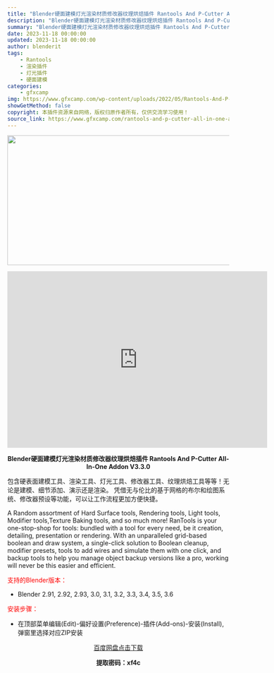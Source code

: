 ```yaml
---
title: "Blender硬面建模灯光渲染材质修改器纹理烘焙插件 Rantools And P-Cutter All-In-One Addon V3.3.0"
description: "Blender硬面建模灯光渲染材质修改器纹理烘焙插件 Rantools And P-Cutter All-In-One Addon V3.3.0 包含硬表面建模工具、渲染工具、灯光工具、修改器工具、纹..."
summary: "Blender硬面建模灯光渲染材质修改器纹理烘焙插件 Rantools And P-Cutter All-In-One Addon V3.3.0 包含硬表面建模工具、渲染工具、灯光工具、修改器工具、纹..."
date: 2023-11-18 00:00:00
updated: 2023-11-18 00:00:00
author: blenderit
tags: 
    - Rantools
    - 渲染插件
    - 灯光插件
    - 硬面建模
categories:
    - gfxcamp
img: https://www.gfxcamp.com/wp-content/uploads/2022/05/Rantools-And-P-Cutter-All-In-One-Addon.jpg
showGetMethod: false
copyright: 本插件资源来自网络，版权归原作者所有，仅供交流学习使用！
source_link: https://www.gfxcamp.com/rantools-and-p-cutter-all-in-one-addon/
---
```

<div><p><img decoding="async" class="aligncenter size-full wp-image-104018" src="https://www.gfxcamp.com/wp-content/uploads/2022/05/Rantools-And-P-Cutter-All-In-One-Addon.jpg" data-src="https://www.gfxcamp.com/wp-content/uploads/2022/05/Rantools-And-P-Cutter-All-In-One-Addon.jpg" alt="" width="590" height="294" data-srcset="https://www.gfxcamp.com/wp-content/uploads/2022/05/Rantools-And-P-Cutter-All-In-One-Addon.jpg 590w, https://www.gfxcamp.com/wp-content/uploads/2022/05/Rantools-And-P-Cutter-All-In-One-Addon-150x75.jpg 150w" data-sizes="(max-width: 590px) 100vw, 590px"></p><p style="text-align: center;"><iframe loading="lazy" src="https://player.youku.com/embed/XNTg3NDk5MzM4OA==" width="590" height="400" frameborder="0" allowfullscreen="allowfullscreen" data-mce-fragment="1"></iframe></p><p style="text-align: center;"><strong>Blender硬面建模灯光渲染材质修改器纹理烘焙插件 Rantools And P-Cutter All-In-One Addon V3.3.0</strong></p><p>包含硬表面建模工具、渲染工具、灯光工具、修改器工具、纹理烘焙工具等等！无论是建模、细节添加、演示还是渲染。 凭借无与伦比的基于网格的布尔和绘图系统、修改器预设等功能，可以让工作流程更加方便快捷。</p><p>A Random assortment of Hard Surface tools, Rendering tools, Light tools, Modifier tools,Texture Baking tools, and so much more! RanTools is your one-stop-shop for tools: bundled with a tool for every need, be it creation, detailing, presentation or rendering. With an unparalleled grid-based boolean and draw system, a single-click solution to Boolean cleanup, modifier presets, tools to add wires and simulate them with one click, and backup tools to help you manage object backup versions like a pro, working will never be this easier and efficient.</p><p style="text-align: left;"><span style="color: #ff0000;">支持的Blender版本：</span></p><ul>
<li style="text-align: left;">Blender 2.91, 2.92, 2.93, 3.0, 3.1, 3.2, 3.3, 3.4, 3.5, 3.6</li>
</ul><p style="text-align: left;"><span style="color: #ff0000;">安装步骤：</span></p><ul>
<li>在顶部菜单编辑(Edit)-偏好设置(Preference)-插件(Add-ons)-安装(Install),弹窗里选择对应ZIP安装</li>
</ul><p style="text-align: center;"><a class="maxbutton-3 maxbutton maxbutton-baidu" target="_blank" rel="noopener" href="https://pan.baidu.com/s/15jwa30_fVPtyHy7SKSuUBg?pwd=xf4c"><span class="mb-text">百度网盘点击下载</span></a></p><p style="text-align: center;"><strong>提取密码：xf4c</strong></p></div>